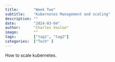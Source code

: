 ```yaml
---
title:       "Week Two"
subtitle:    "Kubernetes Management and scaling"
description: ""
date:        "2024-03-04"
author:      "Charles Vosloo"
image:       ""
tags:        ["tag1", "tag2"]
categories:  ["Tech" ]
---
```

How to scale kubernetes.